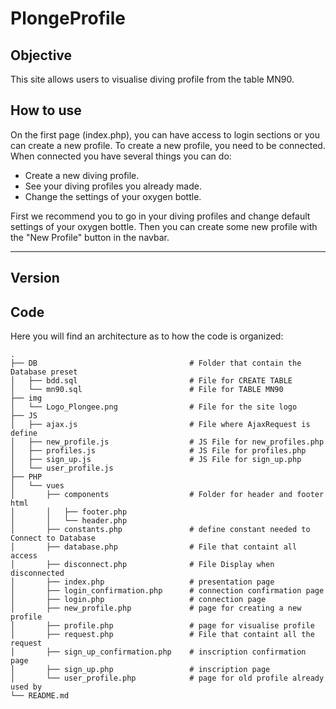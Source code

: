 # PlongeProfile
## Objective
This site allows users to visualise diving profile from the table MN90.

## How to use
On the first page (index.php), you can have access to login sections or you can create a new profile.
To create a new profile, you need to be connected.
When connected you have several things you can do:
- Create a new diving profile.
- See your diving profiles you already made.
- Change the settings of your oxygen bottle.

First we recommend you to go in your diving profiles and change default settings of your oxygen bottle. Then you can create some new profile with the "New Profile" button in the navbar.


---
## Version


## Code
Here you will find an architecture as to how the code is organized:
```
.
├── DB                                  # Folder that contain the Database preset
│   ├── bdd.sql                         # File for CREATE TABLE
│   └── mn90.sql                        # File for TABLE MN90
├── img
│   └── Logo_Plongee.png                # File for the site logo
├── JS
│   ├── ajax.js                         # File where AjaxRequest is define
│   ├── new_profile.js                  # JS File for new_profiles.php
│   ├── profiles.js                     # JS File for profiles.php
│   ├── sign_up.js                      # JS File for sign_up.php
│   └── user_profile.js  
├── PHP
│   └── vues
│       ├── components                  # Folder for header and footer html
│       │   ├── footer.php
│       │   └── header.php
│       ├── constants.php               # define constant needed to Connect to Database
│       ├── database.php                # File that containt all access
│       ├── disconnect.php              # File Display when disconnected
│       ├── index.php                   # presentation page
│       ├── login_confirmation.php      # connection confirmation page
│       ├── login.php                   # connection page
│       ├── new_profile.php             # page for creating a new profile
│       ├── profile.php                 # page for visualise profile
│       ├── request.php                 # File that containt all the request
│       ├── sign_up_confirmation.php    # inscription confirmation page
│       ├── sign_up.php                 # inscription page
│       └── user_profile.php            # page for old profile already used by 
└── README.md
```